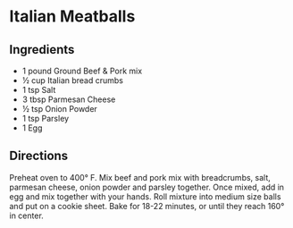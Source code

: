 # Italian Meatballs

## Ingredients

- 1 pound Ground Beef & Pork mix
- ½ cup Italian bread crumbs
- 1 tsp Salt
- 3 tbsp Parmesan Cheese
- ½ tsp Onion Powder
- 1 tsp Parsley
- 1 Egg

## Directions

Preheat oven to 400° F. Mix beef and pork mix with breadcrumbs, salt, parmesan
cheese, onion powder and parsley together. Once mixed, add in egg and mix
together with your hands. Roll mixture into medium size balls and put on a
cookie sheet. Bake for 18-22 minutes, or until they reach 160° in center.
